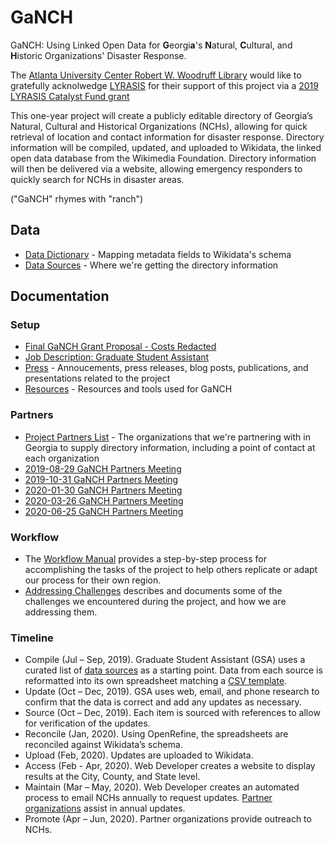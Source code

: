 # GaNCH

GaNCH: Using Linked Open Data for **G**eorgi**a**'s **N**atural, **C**ultural, and **H**istoric Organizations' Disaster Response.

The [Atlanta University Center Robert W. Woodruff Library](https://www.auctr.edu/) would like to gratefully acknolwedge [LYRASIS](https://www.lyrasis.org/Pages/Main.aspx) for their support of this project via a [2019 LYRASIS Catalyst Fund grant](https://lyrasisnow.org/press-release-lyrasis-announces-the-2019-catalyst-fund-recipients-and-their-projects/)

This one-year project will create a publicly editable directory of Georgia’s Natural, Cultural and Historical Organizations (NCHs), allowing for quick retrieval of location and contact information for disaster response. Directory information will be compiled, updated, and uploaded to Wikidata, the linked open data database from the Wikimedia Foundation. Directory information will then be delivered via a website, allowing emergency responders to quickly search for NCHs in disaster areas.

("GaNCH" rhymes with "ranch")

## Data

* [Data Dictionary](/data/data_dictionary.md) - Mapping metadata fields to Wikidata's schema
* [Data Sources](/data/data_sources.md) - Where we're getting the directory information

## Documentation

### Setup

* [Final GaNCH Grant Proposal - Costs Redacted](/docs/AUCRWWL_CF19_Proposal_021919_FINAL_CostRedacts.pdf)
* [Job Description: Graduate Student Assistant](/docs/2019-06-26_GaNCH_Job%20Description_Student%20Assistant.pdf)
* [Press](/docs/press.md) - Annoucements, press releases, blog posts, publications, and presentations related to the project
* [Resources](/docs/resources.md) - Resources and tools used for GaNCH

### Partners

* [Project Partners List](/docs/project_partners.md) - The organizations that we're partnering with in Georgia to supply directory information, including a point of contact at each organization
* [2019-08-29 GaNCH Partners Meeting](https://archive.org/details/2019-08-29_ganch_partners_meeting)
* [2019-10-31 GaNCH Partners Meeting](https://archive.org/details/2019-10-31_GaNCH_Partners_Meeting)
* [2020-01-30 GaNCH Partners Meeting](https://archive.org/details/2020-01-30_GaNCH_Partners_Meeting)
* [2020-03-26 GaNCH Partners Meeting](https://archive.org/details/2020-03-26_GaNCH_Partners_Meeting)
* [2020-06-25 GaNCH Partners Meeting](https://archive.org/details/2020-06-25_GaNCH_Project_Partners_Meeting)

### Workflow
* The [Workflow Manual](/docs/workflow.md) provides a step-by-step process for accomplishing the tasks of the project to help others replicate or adapt our process for their own region.
* [Addressing Challenges](/docs/challenges.md) describes and documents some of the challenges we encountered during the project, and how we are addressing them. 

### Timeline

* Compile (Jul – Sep, 2019). Graduate Student Assistant (GSA) uses a curated list of [data sources](/data/data_sources.md) as a starting point. Data from each source is reformatted into its own spreadsheet matching a [CSV template](/data/TEMPLATE.csv).
* Update (Oct – Dec, 2019). GSA uses web, email, and phone research to confirm that the data is correct and add any updates as necessary.
* Source (Oct – Dec, 2019). Each item is sourced with references to allow for verification of the updates.
* Reconcile (Jan, 2020). Using OpenRefine, the spreadsheets are reconciled against Wikidata’s schema.
* Upload (Feb, 2020). Updates are uploaded to Wikidata.
* Access (Feb - Apr, 2020). Web Developer creates a website to display results at the City, County, and State level.
* Maintain (Mar – May, 2020). Web Developer creates an automated process to email NCHs annually to request updates. [Partner organizations](/docs/project_partners.md) assist in annual updates.
* Promote (Apr – Jun, 2020). Partner organizations provide outreach to NCHs.
